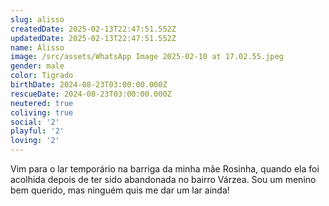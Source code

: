 ```yaml
---
slug: alisso
createdDate: 2025-02-13T22:47:51.552Z
updatedDate: 2025-02-13T22:47:51.552Z
name: Álisso
image: /src/assets/WhatsApp Image 2025-02-10 at 17.02.55.jpeg
gender: male
color: Tigrado
birthDate: 2024-08-23T03:00:00.000Z
rescueDate: 2024-08-23T03:00:00.000Z
neutered: true
coliving: true
social: '2'
playful: '2'
loving: '2'
---
```


Vim para o lar temporário na barriga da minha mãe Rosinha, quando ela foi acolhida depois de ter sido abandonada no bairro Várzea. Sou um menino bem querido, mas ninguém quis me dar um lar ainda!

